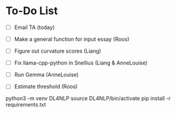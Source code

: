 # To-Do List

- [ ] Email TA (today)
- [ ] Make a general function for input essay (Roos)
- [ ] Figure out curvature scores (Liang)
- [ ] Fix llama-cpp-python in Snellius (Liang & AnneLouise)
- [ ] Run Gemma (AnneLouise)
- [ ] Estimate threshold (Roos)


python3 -m venv DL4NLP
source DL4NLP/bin/activate
pip install -r requirements.txt

